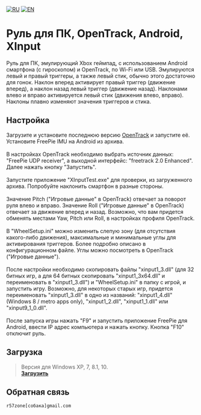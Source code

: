 [![RU](https://user-images.githubusercontent.com/9499881/27683795-5b0fbac6-5cd8-11e7-929c-057833e01fb1.png)](https://github.com/r57zone/Steering-wheel-for-PC-with-OpenTrack-and-Android/blob/master/README.md) 
[![EN](https://user-images.githubusercontent.com/9499881/33184537-7be87e86-d096-11e7-89bb-f3286f752bc6.png)](https://github.com/r57zone/Steering-wheel-for-PC-with-OpenTrack-and-Android/blob/master/README.EN.md) 
# Руль для ПК, OpenTrack, Android, XInput
Руль для ПК, эмулирующий Xbox геймпад, с использованием Android смартфона (с гироскопом) и OpenTrack, по Wi-Fi или USB. Эмулируются левый и правый триггеры, а также левый стик, обычно этого достаточно для гонок. 
Наклон вперед активирует правый триггер (движение вперед), а наклон назад левый триггер (движение назад). Наклонами влево и вправо активируется левый стик (движения влево, вправо). Наклоны плавно изменяют значения триггеров и стика.
## Настройка
Загрузите и установите последнюю версию [OpenTrack](https://github.com/opentrack/opentrack/releases) и запустите её. Установите FreePie IMU на Android из архива.
<br><br>
В настройках OpenTrack необходимо выбрать источник данных: "FreePie UDP receiver", а выходной интерфейс: "freetrack 2.0 Enhanced". Далее нажать кнопку "Запустить".
<br><br>
Запустите приложение "XInputTest.exe" для проверки, из загруженного архива. Попробуйте наклонить смартфон в разные стороны.
<br><br>
Значение Pitch ("Игровые данные" в OpenTrack) отвечает за поворот руля влево и вправо. Значение Roll ("Игровые данные" в OpenTrack) отвечает за движение вперед и назад. Возможно, что вам придется обменять местами Yaw, Pitch или Roll, в настройках профиля OpenTrack. 
<br><br>
В "WheelSetup.ini" можно изменить слепую зону (для отсутствия какого-либо движения), максимальные и минимальные углы для активирования триггеров. Более подробно описано в конфигурационном файле. Углы можно посмотреть в OpenTrack ("Игровые данные").
<br><br>
После настройки необходимо скопировать файлы "xinput1_3.dll" (для 32 битных игр, а для 64 битных скопировать "xinput1_3x64.dll" и переименовать в "xinput1_3.dll") и "WheelSetup.ini" в папку с игрой, и запустить игру.  Возможно, для некоторых старых игр, придется переименовать "xinput1_3.dll" в одно из названий: "xinput1_4.dll" (Windows 8 / metro apps only), "xinput1_2.dll", "xinput1_1.dll" или "xinput9_1_0.dll".
<br><br>
После запуска игры нажать "F9" и запустить приложение FreePie для Android, ввести IP адрес компьютера и нажать кнопку. Кнопка "F10" отключит руль.
## Загрузка
>Версия для Windows XP, 7, 8.1, 10.<br>
**[Загрузить](https://github.com/r57zone/Steering-wheel-for-PC-with-OpenTrack-and-Android/releases)**<br>
## Обратная связь
`r57zone[собака]gmail.com`